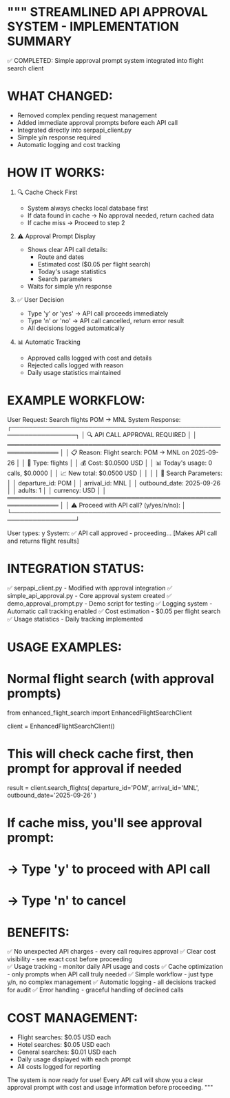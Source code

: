 """
STREAMLINED API APPROVAL SYSTEM - IMPLEMENTATION SUMMARY
========================================================

✅ COMPLETED: Simple approval prompt system integrated into flight search client

WHAT CHANGED:
=============
- Removed complex pending request management
- Added immediate approval prompts before each API call
- Integrated directly into serpapi_client.py
- Simple y/n response required
- Automatic logging and cost tracking

HOW IT WORKS:
=============

1. 🔍 Cache Check First
   - System always checks local database first
   - If data found in cache → No approval needed, return cached data
   - If cache miss → Proceed to step 2

2. ⚠️  Approval Prompt Display
   - Shows clear API call details:
     * Route and dates
     * Estimated cost ($0.05 per flight search)
     * Today's usage statistics
     * Search parameters
   - Waits for simple y/n response

3. ✅ User Decision
   - Type 'y' or 'yes' → API call proceeds immediately
   - Type 'n' or 'no' → API call cancelled, return error result
   - All decisions logged automatically

4. 📊 Automatic Tracking
   - Approved calls logged with cost and details
   - Rejected calls logged with reason
   - Daily usage statistics maintained

EXAMPLE WORKFLOW:
=================

User Request: Search flights POM → MNL
System Response:
┌─────────────────────────────────────────────────────────────────┐
│ 🔍 API CALL APPROVAL REQUIRED                                   │
│ ══════════════════════════════════════════════════════════════  │
│ 📋 Reason: Flight search: POM → MNL on 2025-09-26              │
│ 🔧 Type: flights                                                │
│ 💰 Cost: $0.0500 USD                                           │
│ 📊 Today's usage: 0 calls, $0.0000                             │
│ 📈 New total: $0.0500 USD                                      │
│                                                                 │
│ 🔧 Search Parameters:                                           │
│    departure_id: POM                                            │
│    arrival_id: MNL                                              │
│    outbound_date: 2025-09-26                                    │
│    adults: 1                                                    │
│    currency: USD                                                │
│ ══════════════════════════════════════════════════════════════  │
│ ⚠️  Proceed with API call? (y/yes/n/no):                       │
└─────────────────────────────────────────────────────────────────┘

User types: y
System: ✅ API call approved - proceeding...
[Makes API call and returns flight results]

INTEGRATION STATUS:
==================
✅ serpapi_client.py - Modified with approval integration
✅ simple_api_approval.py - Core approval system created
✅ demo_approval_prompt.py - Demo script for testing
✅ Logging system - Automatic call tracking enabled
✅ Cost estimation - $0.05 per flight search
✅ Usage statistics - Daily tracking implemented

USAGE EXAMPLES:
===============

# Normal flight search (with approval prompts)
from enhanced_flight_search import EnhancedFlightSearchClient

client = EnhancedFlightSearchClient()

# This will check cache first, then prompt for approval if needed
result = client.search_flights(
    departure_id='POM',
    arrival_id='MNL',
    outbound_date='2025-09-26'
)

# If cache miss, you'll see approval prompt:
# → Type 'y' to proceed with API call
# → Type 'n' to cancel

BENEFITS:
=========
✅ No unexpected API charges - every call requires approval
✅ Clear cost visibility - see exact cost before proceeding  
✅ Usage tracking - monitor daily API usage and costs
✅ Cache optimization - only prompts when API call truly needed
✅ Simple workflow - just type y/n, no complex management
✅ Automatic logging - all decisions tracked for audit
✅ Error handling - graceful handling of declined calls

COST MANAGEMENT:
===============
- Flight searches: $0.05 USD each
- Hotel searches: $0.05 USD each  
- General searches: $0.01 USD each
- Daily usage displayed with each prompt
- All costs logged for reporting

The system is now ready for use! Every API call will show you a clear
approval prompt with cost and usage information before proceeding.
"""
